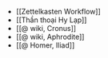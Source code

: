 - [[Zettelkasten Workflow]]
- [[Thần thoại Hy Lạp]]
- [[@ wiki, Cronus]]
- [[@ wiki, Aphrodite]]
- [[@ Homer, Iliad]]
